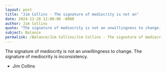 ```yaml
---
layout: post
title: "Jim Collins - The signature of mediocrity is not an"
date: 2024-12-28 12:00:00 -0000
author: Jim Collins
quote: "The signature of mediocrity is not an unwillingness to change. The signature of mediocrity is inconsistency."
subject: Balance
permalink: /Balance/Jim Collins/Jim Collins - The signature of mediocrity is not an
---
```


The signature of mediocrity is not an unwillingness to change. The signature of mediocrity is inconsistency.

- Jim Collins
